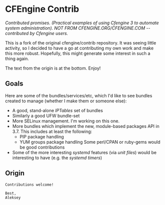 # CFEngine Contrib

*Contributed promises. (Practical examples of using Cfengine 3 to automate
system administration). NOT FROM CFENGINE.ORG/CFENGINE.COM -- contributed by
Cfengine users.*

This is a fork of the original cfengine/contrib repository. It was seeing
little activity, so I decided to have a go at contributing my own work and make
this more robust. Hopefully, this might generate some interest in such a thing
again.

The text from the origin is at the bottom. Enjoy!

## Goals

Here are some of the bundles/services/etc, which I'd like to see bundles
created to manage (whether I make them or someone else):

- A good, stand-alone *IPTables* set of bundles
- Similarly a good UFW bundle-set
- More SELinux management. I'm working on this one.
- More bundles which implement the new, module-based packages API in 3.7. This
  includes at least the following:
  - PIP package handling
  - YUM groups package handling
  Some perl/CPAN or ruby-gems would be good contributions
- Some of the more interesting *systemd* features (via *unit files*) would be
  interesting to have (e.g. the *systemd timers*)


## Origin

```
Contributions welcome!  

Best,
Aleksey
```
